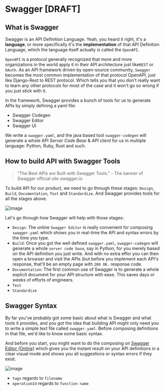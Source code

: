 # Swagger [DRAFT]

## What is Swagger

Swagger is an API Definition Language. Yeah, you heard it right, it's a **language**, or more specifically it's the **implementation** of that API Definition Language, which the language itself actually is called the `OpenAPI`.

`OpenAPI` is a _protocol_ generally recognized that more and more organizations in the world apply it in their API architecture just like`REST` or `OAuth`.
As an API framework driven by open-source community, `Swagger` becomes the most common implementation of that protocol OpenAPI, just like Django-Rest to REST protocol. Which tells you that you don't really want to learn any other protocols for most of the case and it won't go so wrong if you just stick with it.

In the framework, Swagger provides a bunch of tools for us to generate APIs by simply defining a yaml file:
- Swagger Codegen
- Swagger Editor
- Swagger UI

We write a `swagger.yaml`, and the java based tool `swagger-codegen` will generate a whole API _Server Code Base_ & _API client_ for us in multiple language: Python, Ruby, Rust and such.

## How to build API with Swagger Tools

> "The Best APIs are Built with Swagger Tools." - The banner of Swagger official site _swagger.io_

To build API for our product, we need to go through these stages: `Design`, `Build`, `Documentation`, `Test` and `Standardize`. And Swagger provides tools for all the stages above.

![image](https://user-images.githubusercontent.com/14041622/56080663-5ba07c80-5e36-11e9-9441-63ab0eee2d6f.png)

Let's go through how Swagger will help with those stages:
- `Design`: The online `Swagger Editor` is really convenient for composing `swagger.yaml` which shows you in real-time the API and syntax errors by the time you type.
- `Build`: Once you got the well defined `swagger.yaml`, `swagger-codegen` will generate a whole `server code base`, say in Python, for you merely based on the API definition you just write. And with no extra effor you can then open a browser and visit the APIs (but before you implement each API's response, that'll be an empty page with `200 OK.` response code.
- `Documentation`: The first common use of Swagger is to generate a whole explicit document for your API structure with ease. This saves days or weeks of efforts of engineers.
- `Test`
- `Standardize`


## Swagger Syntax

By far you've probably got some basic about what is Swagger and what tools it provides, and you got the idea that building API might only need you to write a simple text file called `swagger.yaml`.
Before composing definitions in that file, we'd like to know some basic syntax.

And before you start, you might want to do the composing on [Swagger Editor (Online)](https://editor.swagger.io/) which gives you the instant result on your API definitions in a clear visual mode and shows you all suggestions or syntax errors if they exist.

![image](https://user-images.githubusercontent.com/14041622/56007503-87731380-5d0b-11e9-982a-494e3aa3d87c.png)


- `tags` regards to `filename`
- `operationId` regards to `function name`
